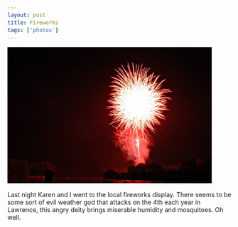 ```yaml
---
layout: post
title: Fireworks
tags: ['photos']
---
```


![Fireworks :: Nikon D70 : 7/2s : f/11 : ISO 200](/media/2004/07/fireworks.jpg)

Last night Karen and I went to the local fireworks display. There seems
to be some sort of evil weather god that attacks on the 4th each year in
Lawrence, this angry deity brings miserable humidity and mosquitoes. Oh
well.

